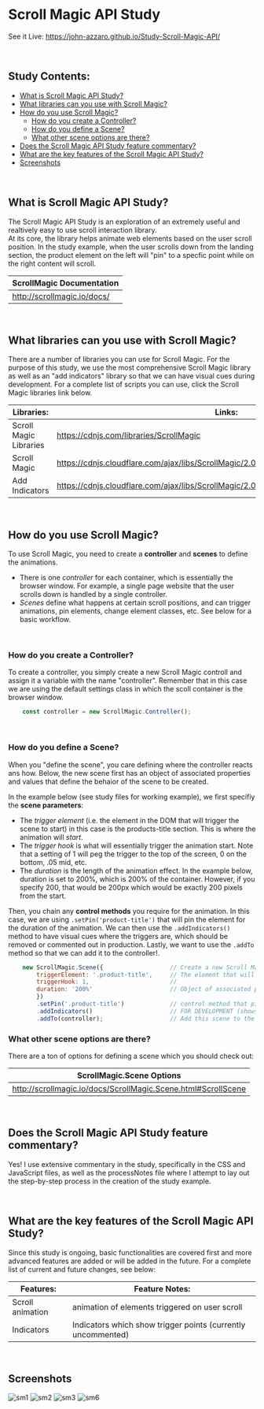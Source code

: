 # Scroll Magic API Study
See it Live: https://john-azzaro.github.io/Study-Scroll-Magic-API/

<br>

## Study Contents:

* [What is Scroll Magic API Study?](#What-is-Scroll-Magic-API-Study)
* [What libraries can you use with Scroll Magic?](#What-libraries-can-you-use-with-Scroll-Magic)
* [How do you use Scroll Magic?](#How-do-you-use-Scroll-Magic)
   * [How do you create a Controller?](#How-do-you-create-a-Controller)
   * [How do you define a Scene?](#How-do-you-define-a-Scene)
   * [What other scene options are there?](#What-other-scene-options-are-there)
* [Does the Scroll Magic API Study feature commentary?](#Does-the-Scroll-Magic-API-Study-feature-commentary)
* [What are the key features of the Scroll Magic API Study?](#What-are-the-key-features-of-the-Scroll-Magic-API-Study-)
* [Screenshots](#Screenshots)

<br>

## What is Scroll Magic API Study?
The Scroll Magic API Study is an exploration of an extremely useful and realtively easy to use scroll interaction library.  
At its core, the library helps animate web elements based on the user scroll position.  In the study example, when the user scrolls
down from the landing section, the product element on the left will "pin" to a specfic point while on the right content will scroll.

| **ScrollMagic Documentation**            |
| ---------------------------------------- |
|  http://scrollmagic.io/docs/             |   

<br>

## What libraries can you use with Scroll Magic?
There are a number of libraries you can use for Scroll Magic.  For the purpose of this study, we use the most comprehensive Scroll Magic library as well
as an "add indicators" library so that we can have visual cues during development.  For a complete list of scripts you can use, click the Scroll Magic libraries
link below.

| **Libraries:**                           | **Links:**                             |
| ---------------------------------------- | ----------------------------------------------|
|  Scroll Magic Libraries                  |   https://cdnjs.com/libraries/ScrollMagic              |
|  Scroll Magic                            |   https://cdnjs.cloudflare.com/ajax/libs/ScrollMagic/2.0.7/ScrollMagic.min.js               |
|  Add Indicators                          |   https://cdnjs.cloudflare.com/ajax/libs/ScrollMagic/2.0.7/plugins/debug.addIndicators.min.js               |

<br>

## How do you use Scroll Magic?
To use Scroll Magic, you need to create a **controller** and **scenes** to define the animations.  
* There is one *controller* for each container, which is essentially the browser window. For example, a single page website that the user scrolls down is handled by a single controller.  
* *Scenes* define what happens at certain scroll positions, and can trigger animations, pin elements, change element classes, etc.  See below for a basic workflow.

<br>

### How do you create a Controller?
To create a controller, you simply create a new Scroll Magic controll and assign it a variable with the name "controller".  Remember that in this case we are using the default
settings class in which the scoll container is the browser window.
```JavaScript
    const controller = new ScrollMagic.Controller();  
```

<br>

### How do you define a Scene?
When you "define the scene", you care defining where the controller reacts ans how.  Below, the new scene first has an object of associated properties and values that define the behaior of the scene to be created.  

In the example below (see study files for working example), we first specifiy the **scene parameters**:

* The *trigger element* (i.e. the element in the DOM that will trigger the scene to start) in this case is the products-title section.  This is where the animation will *start*.
* The *trigger hook* is what will essentially trigger the animation start.  Note that a setting of 1 will peg the trigger to the top of the screen, 0 on the bottom, .05 mid, etc.
* The *duration* is the length of the animation effect.  In the example below, duration is set to 200%, which is 200% of the container.  However, if you specify 200, that would be 200px which would be exactly 200 pixels from the start.

Then, you chain any **control methods** you require for the animation.  In this case, we are using ```.setPin('product-title')``` that will pin the element for the duration of the animation.
We can then use the ```.addIndicators()``` method to have visual cues where the triggers are, which should be removed or commented out in production.  Lastly, we want to use the ```.addTo``` method so that we can add it to the controller!.

```JavaScript
    new ScrollMagic.Scene({                   // Create a new Scroll Magic scene, which defines how the controller should react and how.
        triggerElement: '.product-title',     // The element that will trigger the scene.
        triggerHook: 1,                       // 
        duration: '200%'                      // Object of associated properties and values.
        })
        .setPin('.product-title')             // control method that pins the specified element for duration of the animation.
        .addIndicators()                      // FOR DEVELOPMENT (shows triggers if you use associated library)         
        .addTo(controller);                   // Add this scene to the controller!
```
### What other scene options are there?
There are a ton of options for defining a scene which you should check out:

| **ScrollMagic.Scene Options**            |
| ---------------------------------------- |
|  http://scrollmagic.io/docs/ScrollMagic.Scene.html#ScrollScene             |   


<br>


## Does the Scroll Magic API Study feature commentary?
Yes!  I use extensive commentary in the study, specifically in the CSS and JavaScript files, as well as the processNotes file where I attempt to lay out the
step-by-step process in the creation of the study example.

<br>

## What are the key features of the Scroll Magic API Study?
Since this study is ongoing, basic functionalities are covered first and more advanced features are added or will be added in the future. For a complete list of current and future changes, see below:

| **Features:**                            | **Feature Notes:**                             |
| ---------------------------------------- | ----------------------------------------------|
| Scroll animation                         |  animation of elements triggered on user scroll     |
| Indicators                               |  Indicators which show trigger points (currently uncommented)     |

<br>

## Screenshots
![sm1](https://user-images.githubusercontent.com/37447586/64448086-b52d7000-d091-11e9-9603-356d5b2c4ad6.png)
![sm2](https://user-images.githubusercontent.com/37447586/64448087-b52d7000-d091-11e9-8e6a-fdc6fbaa99cf.png)
![sm3](https://user-images.githubusercontent.com/37447586/64448089-b5c60680-d091-11e9-80bc-6767906917d3.png)
![sm6](https://user-images.githubusercontent.com/37447586/64448240-12c1bc80-d092-11e9-91b4-a91d648fb2e7.png)
